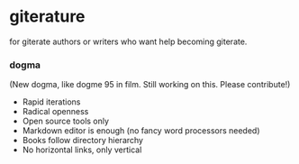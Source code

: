 # giterature #

for giterate authors or writers who want help becoming giterate.

### dogma ###

(New dogma, like dogme 95 in film. Still working on this. Please contribute!)

* Rapid iterations
* Radical openness
* Open source tools only
* Markdown editor is enough (no fancy word processors needed)
* Books follow directory hierarchy
* No horizontal links, only vertical

